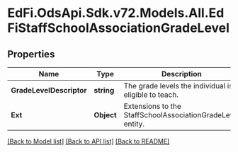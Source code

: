 # EdFi.OdsApi.Sdk.v72.Models.All.EdFiStaffSchoolAssociationGradeLevel

## Properties

Name | Type | Description | Notes
------------ | ------------- | ------------- | -------------
**GradeLevelDescriptor** | **string** | The grade levels the individual is eligible to teach. | 
**Ext** | **Object** | Extensions to the StaffSchoolAssociationGradeLevel entity. | [optional] 

[[Back to Model list]](../../README.md#documentation-for-models) [[Back to API list]](../../README.md#documentation-for-api-endpoints) [[Back to README]](../../README.md)

